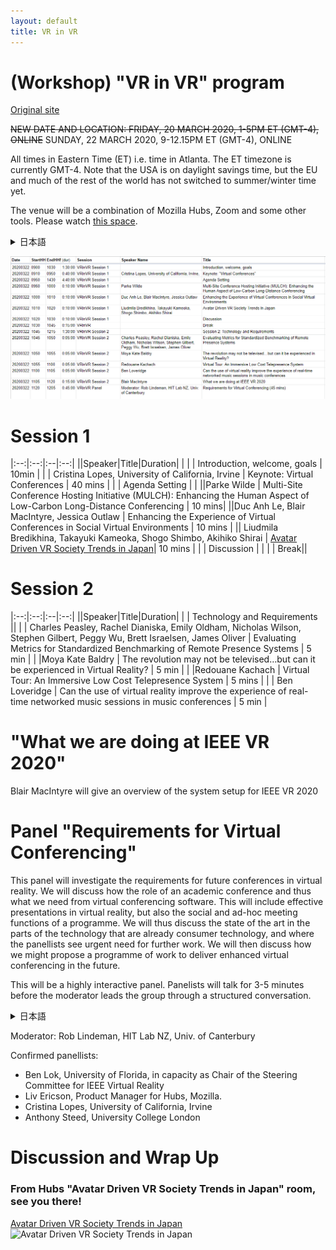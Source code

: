 ```yaml
---
layout: default
title: VR in VR
---
```


# (Workshop) "VR in VR" program
[Original site](https://sites.google.com/view/vrinvr2020)

~~NEW DATE AND LOCATION: FRIDAY, 20 MARCH 2020, 1-5PM ET (GMT-4), ONLINE~~
SUNDAY, 22 MARCH 2020, 9-12.15PM ET (GMT-4), ONLINE

All times in Eastern Time (ET) i.e. time in Atlanta. The ET timezone is currently GMT-4. Note that the USA is on daylight savings time, but the EU and much of the rest of the world has not switched to summer/winter time yet.

The venue will be a combination of Mozilla Hubs, Zoom and some other tools. Please watch [this space](https://sites.google.com/view/vrinvr2020/program).


<details><summary>日本語</summary>~~新しい日付と場所：2020年3月20日金曜日 東部標準時(GMT-4) 午後1時から5時~~~
さらに変更 3月22日9～12:15(EST) 日本時間22時。オンラインにて。
すべての時間は東部標準時間（ET）、つまりアトランタ時間です。 ETタイムゾーンはGMT-4です。米国は夏時間になっていますが、EUおよびその他の多くの国ではまだ夏時間/冬時間に切り替えていないことに注意してください。<br>
会場は、Mozilla Hubs、Zoom、およびその他のツールの組み合わせになります。<a href="https://sites.google.com/view/vrinvr2020/program">このスペース</a>を見てください。
</details>

![newTimeTableVRinVR.png](newTimeTableVRinVR.png)

# Session 1

|:--:|:--:|:--|:--:|
||Speaker|Title|Duration|
|  | | Introduction, welcome, goals | 10min |
|  | Cristina Lopes, University of California, Irvine | Keynote: Virtual Conferences | 40 mins |
|  | Agenda Setting | |
||Parke Wilde | Multi-Site Conference Hosting Initiative (MULCH): Enhancing the Human Aspect of Low-Carbon Long-Distance Conferencing | 10 mins|
||Duc Anh Le, Blair MacIntyre, Jessica Outlaw | Enhancing the Experience of Virtual Conferences in Social Virtual Environments | 10 mins |
|| Liudmila Bredikhina, Takayuki Kameoka, Shogo Shimbo, Akihiko Shirai | [Avatar Driven VR Society Trends in Japan](AvatarDrivenVRSocietyTrendsinJapan.md)| 10 mins |
| | Discussion | |
| | Break||

# Session 2

|:--:|:--:|:--|:--:|
||Speaker|Title|Duration|
| | Technology and Requirements ||
| | Charles Peasley, Rachel Dianiska, Emily Oldham, Nicholas Wilson, Stephen Gilbert, Peggy Wu, Brett Israelsen, James Oliver | Evaluating Metrics for Standardized Benchmarking of Remote Presence Systems | 5 min |
| |Moya Kate Baldry | The revolution may not be televised…but can it be experienced in Virtual Reality? | 5 min |
| |Redouane Kachach | Virtual Tour: An Immersive Low Cost Telepresence System | 5 mins |
| | Ben Loveridge | Can the use of virtual reality improve the experience of real-time networked music sessions in music conferences | 5 min |

# "What we are doing at IEEE VR 2020" 

Blair MacIntyre will give an overview of the system setup for IEEE VR 2020

# Panel "Requirements for Virtual Conferencing"

This panel will investigate the requirements for future conferences in virtual reality. We will discuss how the role of an academic conference and thus what we need from virtual conferencing software. This will include effective presentations in virtual reality, but also the social and ad-hoc meeting functions of a programme. We will thus discuss the state of the art in the parts of the technology that are already consumer technology, and where the panellists see urgent need for further work. We will then discuss how we might propose a programme of work to deliver enhanced virtual conferencing in the future.

This will be a highly interactive panel. Panelists will talk for 3-5 minutes before the moderator leads the group through a structured conversation. 

<details><summary>日本語</summary>
このパネルは、VRによる将来の会議の要件を調査します。
学術会議の役割と、VR会議ソフトウェアに必要なものについてディスカッションします。
これはVRでの効果的なプレゼンテーションだけでなく、プログラムのソーシャルおよびアドホックなミーティング機能も含まれます。
すでに消費者向け技術である技術の部分、およびパネリストがさらなる作業が緊急に必要であると考える技術の現状について議論します。
次に、将来の強化されたVR会議を実現するための作業プログラムを提案する方法について説明します。<br>
これは非常にインタラクティブなパネルになります。
モデレーターが構造化したまとめをする前に、パネリストが3～5分間のトークを持ちます。
</details>

Moderator: Rob Lindeman, HIT Lab NZ, Univ. of Canterbury

Confirmed panellists:
- Ben Lok, University of Florida, in capacity as Chair of the Steering Committee for IEEE Virtual Reality
- Liv Ericson, Product Manager for Hubs, Mozilla.
- Cristina Lopes, University of California, Irvine
- Anthony Steed, University College London


# Discussion and Wrap Up



### From Hubs "Avatar Driven VR Society Trends in Japan" room, see you there!
 [Avatar Driven VR Society Trends in Japan](AvatarDrivenVRSocietyTrendsinJapan.md)
![Avatar Driven VR Society Trends in Japan](https://pbs.twimg.com/media/ETZiFyNVAAEe7rj?format=jpg&name=large)

